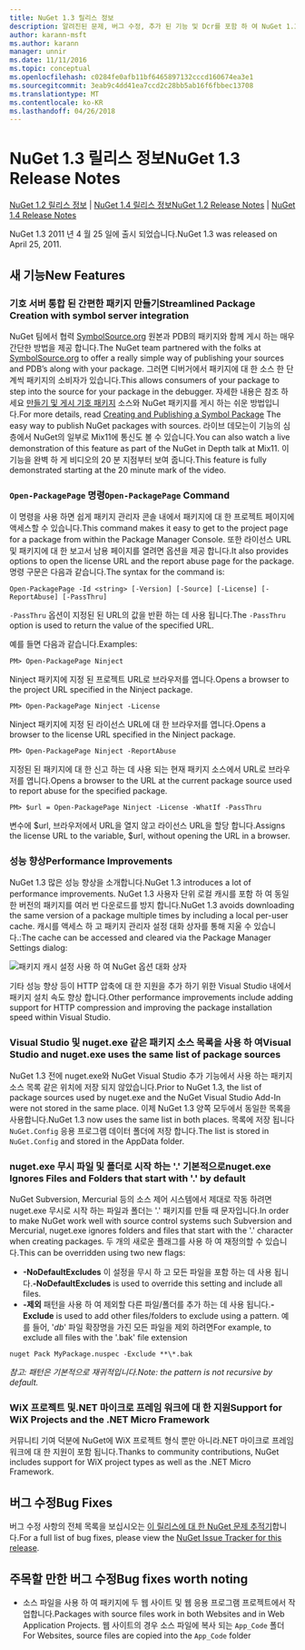 ```yaml
---
title: NuGet 1.3 릴리스 정보
description: 알려진된 문제, 버그 수정, 추가 된 기능 및 Dcr를 포함 하 여 NuGet 1.3에 대 한 릴리스 정보입니다.
author: karann-msft
ms.author: karann
manager: unnir
ms.date: 11/11/2016
ms.topic: conceptual
ms.openlocfilehash: c0284fe0afb11bf6465897132cccd160674ea3e1
ms.sourcegitcommit: 3eab9c4dd41ea7ccd2c28bb5ab16f6fbbec13708
ms.translationtype: MT
ms.contentlocale: ko-KR
ms.lasthandoff: 04/26/2018
---
```

# <a name="nuget-13-release-notes"></a><span data-ttu-id="4a924-103">NuGet 1.3 릴리스 정보</span><span class="sxs-lookup"><span data-stu-id="4a924-103">NuGet 1.3 Release Notes</span></span>

<span data-ttu-id="4a924-104">[NuGet 1.2 릴리스 정보](../release-notes/nuget-1.2.md) | [NuGet 1.4 릴리스 정보](../release-notes/nuget-1.4.md)</span><span class="sxs-lookup"><span data-stu-id="4a924-104">[NuGet 1.2 Release Notes](../release-notes/nuget-1.2.md) | [NuGet 1.4 Release Notes](../release-notes/nuget-1.4.md)</span></span>

<span data-ttu-id="4a924-105">NuGet 1.3 2011 년 4 월 25 일에 출시 되었습니다.</span><span class="sxs-lookup"><span data-stu-id="4a924-105">NuGet 1.3 was released on April 25, 2011.</span></span>

## <a name="new-features"></a><span data-ttu-id="4a924-106">새 기능</span><span class="sxs-lookup"><span data-stu-id="4a924-106">New Features</span></span>

### <a name="streamlined-package-creation-with-symbol-server-integration"></a><span data-ttu-id="4a924-107">기호 서버 통합 된 간편한 패키지 만들기</span><span class="sxs-lookup"><span data-stu-id="4a924-107">Streamlined Package Creation with symbol server integration</span></span>

<span data-ttu-id="4a924-108">NuGet 팀에서 협력 [SymbolSource.org](http://www.symbolsource.org/) 원본과 PDB의 패키지와 함께 게시 하는 매우 간단한 방법을 제공 합니다.</span><span class="sxs-lookup"><span data-stu-id="4a924-108">The NuGet team partnered with the folks at [SymbolSource.org](http://www.symbolsource.org/) to offer a really simple way of publishing your sources and PDB’s along with your package.</span></span> <span data-ttu-id="4a924-109">그러면 디버거에서 패키지에 대 한 소스 한 단계씩 패키지의 소비자가 있습니다.</span><span class="sxs-lookup"><span data-stu-id="4a924-109">This allows consumers of your package to step into the source for your package in the debugger.</span></span> <span data-ttu-id="4a924-110">자세한 내용은 참조 하세요 [만들기 및 게시 기호 패키지](../create-packages/symbol-packages.md) 소스와 NuGet 패키지를 게시 하는 쉬운 방법입니다.</span><span class="sxs-lookup"><span data-stu-id="4a924-110">For more details, read [Creating and Publishing a Symbol Package](../create-packages/symbol-packages.md) The easy way to publish NuGet packages with sources.</span></span> <span data-ttu-id="4a924-111">라이브 데모는이 기능의 심층에서 NuGet의 일부로 Mix11에 통신도 볼 수 있습니다.</span><span class="sxs-lookup"><span data-stu-id="4a924-111">You can also watch a live demonstration of this feature as part of the NuGet in Depth talk at Mix11.</span></span> <span data-ttu-id="4a924-112">이 기능을 완벽 하 게 비디오의 20 분 지점부터 보여 줍니다.</span><span class="sxs-lookup"><span data-stu-id="4a924-112">This feature is fully demonstrated starting at the 20 minute mark of the video.</span></span>

### <a name="open-packagepage-command"></a><span data-ttu-id="4a924-113">`Open-PackagePage` 명령</span><span class="sxs-lookup"><span data-stu-id="4a924-113">`Open-PackagePage` Command</span></span>

<span data-ttu-id="4a924-114">이 명령을 사용 하면 쉽게 패키지 관리자 콘솔 내에서 패키지에 대 한 프로젝트 페이지에 액세스할 수 있습니다.</span><span class="sxs-lookup"><span data-stu-id="4a924-114">This command makes it easy to get to the project page for a package from within the Package Manager Console.</span></span> <span data-ttu-id="4a924-115">또한 라이선스 URL 및 패키지에 대 한 보고서 남용 페이지를 열려면 옵션을 제공 합니다.</span><span class="sxs-lookup"><span data-stu-id="4a924-115">It also provides options to open the license URL and the report abuse page for the package.</span></span>
<span data-ttu-id="4a924-116">명령 구문은 다음과 같습니다.</span><span class="sxs-lookup"><span data-stu-id="4a924-116">The syntax for the command is:</span></span>

    Open-PackagePage -Id <string> [-Version] [-Source] [-License] [-ReportAbuse] [-PassThru]

<span data-ttu-id="4a924-117">`-PassThru` 옵션이 지정된 된 URL의 값을 반환 하는 데 사용 됩니다.</span><span class="sxs-lookup"><span data-stu-id="4a924-117">The `-PassThru` option is used to return the value of the specified URL.</span></span>

<span data-ttu-id="4a924-118">예를 들면 다음과 같습니다.</span><span class="sxs-lookup"><span data-stu-id="4a924-118">Examples:</span></span>

    PM> Open-PackagePage Ninject

<span data-ttu-id="4a924-119">Ninject 패키지에 지정 된 프로젝트 URL로 브라우저를 엽니다.</span><span class="sxs-lookup"><span data-stu-id="4a924-119">Opens a browser to the project URL specified in the Ninject package.</span></span>

    PM> Open-PackagePage Ninject -License

<span data-ttu-id="4a924-120">Ninject 패키지에 지정 된 라이선스 URL에 대 한 브라우저를 엽니다.</span><span class="sxs-lookup"><span data-stu-id="4a924-120">Opens a browser to the license URL specified in the Ninject package.</span></span>

    PM> Open-PackagePage Ninject -ReportAbuse

<span data-ttu-id="4a924-121">지정된 된 패키지에 대 한 신고 하는 데 사용 되는 현재 패키지 소스에서 URL로 브라우저를 엽니다.</span><span class="sxs-lookup"><span data-stu-id="4a924-121">Opens a browser to the URL at the current package source used to report abuse for the specified package.</span></span>

    PM> $url = Open-PackagePage Ninject -License -WhatIf -PassThru

<span data-ttu-id="4a924-122">변수에 $url, 브라우저에서 URL을 열지 않고 라이선스 URL을 할당 합니다.</span><span class="sxs-lookup"><span data-stu-id="4a924-122">Assigns the license URL to the variable, $url, without opening the URL in a browser.</span></span>

### <a name="performance-improvements"></a><span data-ttu-id="4a924-123">성능 향상</span><span class="sxs-lookup"><span data-stu-id="4a924-123">Performance Improvements</span></span>

<span data-ttu-id="4a924-124">NuGet 1.3 많은 성능 향상을 소개합니다.</span><span class="sxs-lookup"><span data-stu-id="4a924-124">NuGet 1.3 introduces a lot of performance improvements.</span></span> <span data-ttu-id="4a924-125">NuGet 1.3 사용자 단위 로컬 캐시를 포함 하 여 동일한 버전의 패키지를 여러 번 다운로드를 방지 합니다.</span><span class="sxs-lookup"><span data-stu-id="4a924-125">NuGet 1.3 avoids downloading the same version of a package multiple times by including a local per-user cache.</span></span> <span data-ttu-id="4a924-126">캐시를 액세스 하 고 패키지 관리자 설정 대화 상자를 통해 지울 수 있습니다.:</span><span class="sxs-lookup"><span data-stu-id="4a924-126">The cache can be accessed and cleared via the Package Manager Settings dialog:</span></span>

![패키지 캐시 설정 사용 하 여 NuGet 옵션 대화 상자](./media/nuget-options.png)

<span data-ttu-id="4a924-128">기타 성능 향상 등이 HTTP 압축에 대 한 지원을 추가 하기 위한 Visual Studio 내에서 패키지 설치 속도 향상 합니다.</span><span class="sxs-lookup"><span data-stu-id="4a924-128">Other performance improvements include adding support for HTTP compression and improving the package installation speed within Visual Studio.</span></span>

### <a name="visual-studio-and-nugetexe-uses-the-same-list-of-package-sources"></a><span data-ttu-id="4a924-129">Visual Studio 및 nuget.exe 같은 패키지 소스 목록을 사용 하 여</span><span class="sxs-lookup"><span data-stu-id="4a924-129">Visual Studio and nuget.exe uses the same list of package sources</span></span>

<span data-ttu-id="4a924-130">NuGet 1.3 전에 nuget.exe와 NuGet Visual Studio 추가 기능에서 사용 하는 패키지 소스 목록 같은 위치에 저장 되지 않았습니다.</span><span class="sxs-lookup"><span data-stu-id="4a924-130">Prior to NuGet 1.3, the list of package sources used by nuget.exe and the NuGet Visual Studio Add-In were not stored in the same place.</span></span> <span data-ttu-id="4a924-131">이제 NuGet 1.3 양쪽 모두에서 동일한 목록을 사용합니다.</span><span class="sxs-lookup"><span data-stu-id="4a924-131">NuGet 1.3 now uses the same list in both places.</span></span> <span data-ttu-id="4a924-132">목록에 저장 됩니다 `NuGet.Config` 응용 프로그램 데이터 폴더에 저장 합니다.</span><span class="sxs-lookup"><span data-stu-id="4a924-132">The list is stored in `NuGet.Config` and stored in the AppData folder.</span></span>

### <a name="nugetexe-ignores-files-and-folders-that-start-with--by-default"></a><span data-ttu-id="4a924-133">nuget.exe 무시 파일 및 폴더로 시작 하는 '.' 기본적으로</span><span class="sxs-lookup"><span data-stu-id="4a924-133">nuget.exe Ignores Files and Folders that start with '.' by default</span></span>

<span data-ttu-id="4a924-134">NuGet Subversion, Mercurial 등의 소스 제어 시스템에서 제대로 작동 하려면 nuget.exe 무시로 시작 하는 파일과 폴더는 '.' 패키지를 만들 때 문자입니다.</span><span class="sxs-lookup"><span data-stu-id="4a924-134">In order to make NuGet work well with source control systems such Subversion and Mercurial, nuget.exe ignores folders and files that start with the '.' character when creating packages.</span></span> <span data-ttu-id="4a924-135">두 개의 새로운 플래그를 사용 하 여 재정의할 수 있습니다.</span><span class="sxs-lookup"><span data-stu-id="4a924-135">This can be overridden using two new flags:</span></span>

* <span data-ttu-id="4a924-136">__-NoDefaultExcludes__ 이 설정을 무시 하 고 모든 파일을 포함 하는 데 사용 됩니다.</span><span class="sxs-lookup"><span data-stu-id="4a924-136">__-NoDefaultExcludes__ is used to override this setting and include all files.</span></span>
* <span data-ttu-id="4a924-137">__-제외__ 패턴을 사용 하 여 제외할 다른 파일/폴더를 추가 하는 데 사용 됩니다.</span><span class="sxs-lookup"><span data-stu-id="4a924-137">__-Exclude__ is used to add other files/folders to exclude using a pattern.</span></span> <span data-ttu-id="4a924-138">예를 들어, '_db_' 파일 확장명을 가진 모든 파일을 제외 하려면</span><span class="sxs-lookup"><span data-stu-id="4a924-138">For example, to exclude all files with the '.bak' file extension</span></span>

```
nuget Pack MyPackage.nuspec -Exclude **\*.bak
```  

<span data-ttu-id="4a924-139">_참고: 패턴은 기본적으로 재귀적입니다._</span><span class="sxs-lookup"><span data-stu-id="4a924-139">_Note: the pattern is not recursive by default._</span></span>

### <a name="support-for-wix-projects-and-the-net-micro-framework"></a><span data-ttu-id="4a924-140">WiX 프로젝트 및.NET 마이크로 프레임 워크에 대 한 지원</span><span class="sxs-lookup"><span data-stu-id="4a924-140">Support for WiX Projects and the .NET Micro Framework</span></span>

<span data-ttu-id="4a924-141">커뮤니티 기여 덕분에 NuGet에 WiX 프로젝트 형식 뿐만 아니라.NET 마이크로 프레임 워크에 대 한 지원이 포함 됩니다.</span><span class="sxs-lookup"><span data-stu-id="4a924-141">Thanks to community contributions, NuGet includes support for WiX project types as well as the .NET Micro Framework.</span></span>

## <a name="bug-fixes"></a><span data-ttu-id="4a924-142">버그 수정</span><span class="sxs-lookup"><span data-stu-id="4a924-142">Bug Fixes</span></span>

<span data-ttu-id="4a924-143">버그 수정 사항의 전체 목록을 보십시오는 [이 릴리스에 대 한 NuGet 문제 추적기](http://nuget.codeplex.com/workitem/list/advanced?keyword=&status=All&type=All&priority=All&release=NuGet%201.3&assignedTo=All&component=All&sortField=LastUpdatedDate&sortDirection=Descending&page=0)합니다.</span><span class="sxs-lookup"><span data-stu-id="4a924-143">For a full list of bug fixes, please view the [NuGet Issue Tracker for this release](http://nuget.codeplex.com/workitem/list/advanced?keyword=&status=All&type=All&priority=All&release=NuGet%201.3&assignedTo=All&component=All&sortField=LastUpdatedDate&sortDirection=Descending&page=0).</span></span>

## <a name="bug-fixes-worth-noting"></a><span data-ttu-id="4a924-144">주목할 만한 버그 수정</span><span class="sxs-lookup"><span data-stu-id="4a924-144">Bug fixes worth noting</span></span>

* <span data-ttu-id="4a924-145">소스 파일을 사용 하 여 패키지에 두 웹 사이트 및 웹 응용 프로그램 프로젝트에서 작업합니다.</span><span class="sxs-lookup"><span data-stu-id="4a924-145">Packages with source files work in both Websites and in Web Application Projects.</span></span>
<span data-ttu-id="4a924-146">웹 사이트의 경우 소스 파일에 복사 되는 `App_Code` 폴더</span><span class="sxs-lookup"><span data-stu-id="4a924-146">For Websites, source files are copied into the `App_Code` folder</span></span>
